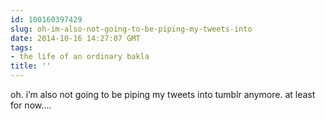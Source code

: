 ```yaml
---
id: 100160397429
slug: oh-im-also-not-going-to-be-piping-my-tweets-into
date: 2014-10-16 14:27:07 GMT
tags:
- the life of an ordinary bakla
title: ''
---
```

<p>oh. i&#8217;m also not going to be piping my tweets into tumblr anymore. at least for now&#8230;.</p>